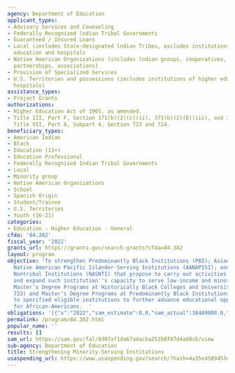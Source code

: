 ```yaml
---
agency: Department of Education
applicant_types:
- Advisory Services and Counseling
- Federally Recognized lndian Tribal Governments
- Guaranteed / Insured Loans
- Local (includes State-designated lndian Tribes, excludes institutions of higher
  education and hospitals
- Native American Organizations (includes lndian groups, cooperatives, corporations,
  partnerships, associations)
- Provision of Specialized Services
- U.S. Territories and possessions (includes institutions of higher education and
  hospitals)
assistance_types:
- Project Grants
authorizations:
- Higher Education Act of 1965, as amended.
- Title III, Part F, Section 371(b)(2)(c)(ii), 371(b)(2)(D)(iii), and 371(b)(2)(D)(iv);
  Title VII, Part A, Subpart 4, Section 723 and 724.
beneficiary_types:
- American Indian
- Black
- Education (13+)
- Education Professional
- Federally Recognized Indian Tribal Governments
- Local
- Minority group
- Native American Organizations
- School
- Spanish Origin
- Student/Trainee
- U.S. Territories
- Youth (16-21)
categories:
- Education - Higher Education - General
cfda: '84.382'
fiscal_year: '2022'
grants_url: https://grants.gov/search-grants?cfda=84.382
layout: program
objective: 'To strengthen Predominantly Black Institutions (PBI); Asian American and
  Native American Pacific Islander-Serving Institutions (AANAPISI); and Native American-Serving
  Nontribal Institutions (NASNTI) that propose to carry out activities to improve
  and expand such institution''s capacity to serve low-income and minority students.  For
  Master’s Degree Programs at Historically Black Colleges and Universities (Section
  723) and Master’s Degree Programs at Predominantly Black Institutions (Section 724)
  to specified eligible institutions to further advance educational opportunities
  for African-Americans.  '
obligations: '[{"x":"2022","sam_estimate":0.0,"sam_actual":38409000.0,"usa_spending_actual":37150862.3},{"x":"2023","sam_estimate":43512000.0,"sam_actual":0.0,"usa_spending_actual":41572605.79},{"x":"2024","sam_estimate":44530999.0,"sam_actual":0.0,"usa_spending_actual":40721276.0}]'
permalink: /program/84.382.html
popular_name: ''
results: []
sam_url: https://sam.gov/fal/8d07a71da67a4acba251b8f87d4ad8cb/view
sub-agency: Department of Education
title: Strengthening Minority-Serving Institutions
usaspending_url: https://www.usaspending.gov/search/?hash=4a35e45894534e9d31459e008204acd3
---
```

